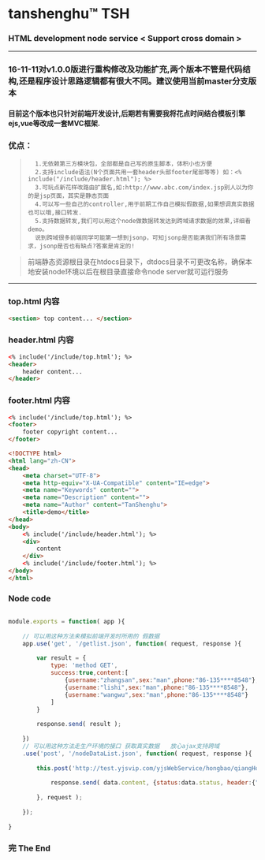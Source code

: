 # tanshenghu™  TSH

### HTML development node service   < Support cross domain >

---
### 16-11-11对v1.0.0版进行重构修改及功能扩充,两个版本不管是代码结构,还是程序设计思路逻辑都有很大不同。建议使用当前master分支版本
####  目前这个版本也只针对前端开发设计,后期若有需要我将花点时间结合模板引擎ejs,vue等改成一套MVC框架.
### 优点：
>       1.无依赖第三方模块包，全部都是自己写的原生脚本，体积小也方便
>       2.支持include语法(N个页面共用一套header头部footer尾部等等) 如：<% include("/include/header.html"); %>
>       3.可玩点新花样改路由扩展名,如:http://www.abc.com/index.jsp别人以为你的是jsp页面，其实是静态页面
>       4.可以写一些自己的controller,用于前期工作自己模拟假数据,如果想调真实数据也可以哦,接口转发.
>       5.支持数据转发,我们可以用这个node做数据转发达到跨域请求数据的效果,详细看demo。
>       说到跨域很多前端同学可能第一想到jsonp，可知jsonp是否能满我们所有场景需求，jsonp是否也有缺点?答案是肯定的!

> 前端静态资源根目录在htdocs目录下，dtdocs目录不可更改名称，确保本地安装node环境以后在根目录直接命令node server就可运行服务
***

### top.html 内容
```html
<section> top content... </section>
```

### header.html 内容
```html
<% include('/include/top.html'); %>
<header>
    header content...
</header>
```

### footer.html 内容
```html
<% include('/include/top.html'); %>
<footer>
    footer copyright content...
</footer>
```

```html
<!DOCTYPE html>
<html lang="zh-CN">
<head>
    <meta charset="UTF-8">
    <meta http-equiv="X-UA-Compatible" content="IE=edge">
    <meta name="Keywords" content="">
    <meta name="Description" content="">
    <meta name="Author" content="TanShenghu">
    <title>demo</title>
</head>
<body>
    <% include('/include/header.html'); %>
    <div>
        content
    </div>
    <% include('/include/footer.html'); %>
</body>
</html>
```

### Node code
```javascript

module.exports = function( app ){
    
    // 可以用这种方法来模拟前端开发时所用的 假数据
    app.use('get', '/getlist.json', function( request, response ){
        
        var result = {
            type: 'method GET',
            success:true,content:[
                {username:"zhangsan",sex:"man",phone:"86-135****8548"},
                {username:"lishi",sex:"man",phone:"86-135****8548"},
                {username:"wangwu",sex:"man",phone:"86-135****8548"}
            ]
        }
        
        response.send( result );
        
    })
    // 可以用这种方法走生产环境的接口 获取真实数据   放心ajax支持跨域
    .use('post', '/nodeDataList.json', function( request, response ){
        
        this.post('http://test.yjsvip.com/yjsWebService/hongbao/qiangHongbaoByActiveId', function( data ){
            
            response.send( data.content, {status:data.status, header:{"Content-Type":"application/json"}} );
            
        }, request );
        
    });
    
}

```

### 完     The End